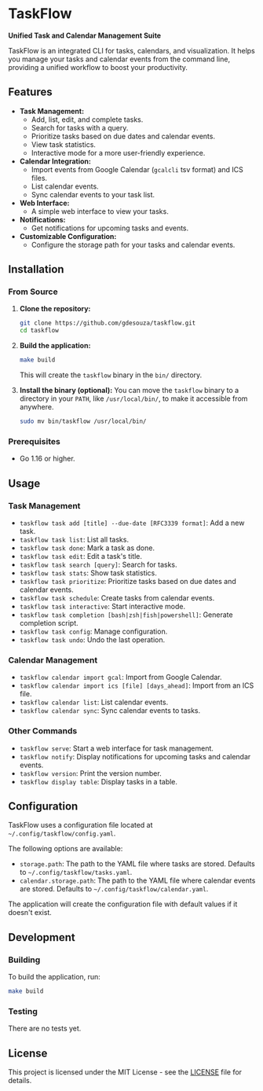 # TaskFlow

**Unified Task and Calendar Management Suite**

TaskFlow is an integrated CLI for tasks, calendars, and visualization. It helps you manage your tasks and calendar events from the command line, providing a unified workflow to boost your productivity.

## Features

- **Task Management:**
  - Add, list, edit, and complete tasks.
  - Search for tasks with a query.
  - Prioritize tasks based on due dates and calendar events.
  - View task statistics.
  - Interactive mode for a more user-friendly experience.
- **Calendar Integration:**
  - Import events from Google Calendar (`gcalcli` tsv format) and ICS files.
  - List calendar events.
  - Sync calendar events to your task list.
- **Web Interface:**
  - A simple web interface to view your tasks.
- **Notifications:**
  - Get notifications for upcoming tasks and events.
- **Customizable Configuration:**
  - Configure the storage path for your tasks and calendar events.

## Installation

### From Source

1.  **Clone the repository:**
    ```bash
    git clone https://github.com/gdesouza/taskflow.git
    cd taskflow
    ```
2.  **Build the application:**
    ```bash
    make build
    ```
    This will create the `taskflow` binary in the `bin/` directory.

3.  **Install the binary (optional):**
    You can move the `taskflow` binary to a directory in your `PATH`, like `/usr/local/bin/`, to make it accessible from anywhere.
    ```bash
    sudo mv bin/taskflow /usr/local/bin/
    ```

### Prerequisites

- Go 1.16 or higher.

## Usage

### Task Management

- `taskflow task add [title] --due-date [RFC3339 format]`: Add a new task.
- `taskflow task list`: List all tasks.
- `taskflow task done`: Mark a task as done.
- `taskflow task edit`: Edit a task's title.
- `taskflow task search [query]`: Search for tasks.
- `taskflow task stats`: Show task statistics.
- `taskflow task prioritize`: Prioritize tasks based on due dates and calendar events.
- `taskflow task schedule`: Create tasks from calendar events.
- `taskflow task interactive`: Start interactive mode.
- `taskflow task completion [bash|zsh|fish|powershell]`: Generate completion script.
- `taskflow task config`: Manage configuration.
- `taskflow task undo`: Undo the last operation.

### Calendar Management

- `taskflow calendar import gcal`: Import from Google Calendar.
- `taskflow calendar import ics [file] [days_ahead]`: Import from an ICS file.
- `taskflow calendar list`: List calendar events.
- `taskflow calendar sync`: Sync calendar events to tasks.

### Other Commands

- `taskflow serve`: Start a web interface for task management.
- `taskflow notify`: Display notifications for upcoming tasks and calendar events.
- `taskflow version`: Print the version number.
- `taskflow display table`: Display tasks in a table.

## Configuration

TaskFlow uses a configuration file located at `~/.config/taskflow/config.yaml`.

The following options are available:

- `storage.path`: The path to the YAML file where tasks are stored. Defaults to `~/.config/taskflow/tasks.yaml`.
- `calendar.storage.path`: The path to the YAML file where calendar events are stored. Defaults to `~/.config/taskflow/calendar.yaml`.

The application will create the configuration file with default values if it doesn't exist.

## Development

### Building

To build the application, run:
```bash
make build
```

### Testing

There are no tests yet.

## License

This project is licensed under the MIT License - see the [LICENSE](LICENSE) file for details.
